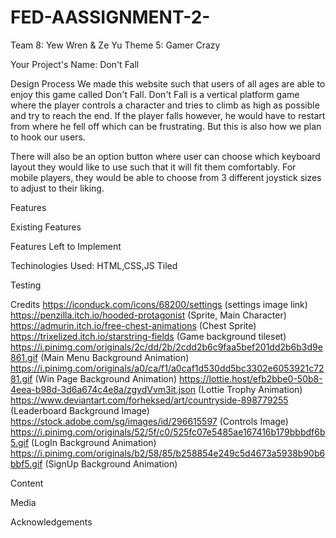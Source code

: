 # FED-AASSIGNMENT-2-
Team 8: Yew Wren & Ze Yu
Theme 5: Gamer Crazy

Your Project's Name:
Don't Fall

Design Process
We made this website such that users of all ages are able to enjoy this game called Don't Fall. Don't Fall is a vertical platform game where the player controls a character and tries to climb as high as possible and try to reach the end.
If the player falls however, he would have to restart from where he fell off which can be frustrating. But this is also how we plan to hook our users.

There will also be an option button where user can choose which keyboard layout they would like to use such that it will fit them comfortably. For mobile players, they would be able to choose from 3 different joystick sizes to adjust to their liking.


Features

Existing Features

Features Left to Implement

Techinologies Used:
HTML,CSS,JS
Tiled

Testing

Credits
https://iconduck.com/icons/68200/settings (settings image link)
https://penzilla.itch.io/hooded-protagonist (Sprite, Main Character)
https://admurin.itch.io/free-chest-animations (Chest Sprite)
https://trixelized.itch.io/starstring-fields (Game background tileset)
https://i.pinimg.com/originals/2c/dd/2b/2cdd2b6c9faa5bef201dd2b6b3d9e861.gif (Main Menu Background Animation)
https://i.pinimg.com/originals/a0/ca/f1/a0caf1d530dd5bc3302e6053921c7281.gif (Win Page Background Animation)
https://lottie.host/efb2bbe0-50b8-4eea-b98d-3d6a674c4e8a/zgydVvm3it.json (Lottie Trophy Animation)
https://www.deviantart.com/forheksed/art/countryside-898779255 (Leaderboard Background Image)
https://stock.adobe.com/sg/images/id/296615597 (Controls Image)
https://i.pinimg.com/originals/52/5f/c0/525fc07e5485ae167416b179bbbdf6b5.gif (LogIn Background Animation)
https://i.pinimg.com/originals/b2/58/85/b258854e249c5d4673a5938b90b6bbf5.gif (SignUp Background Animation)

Content

Media

Acknowledgements
